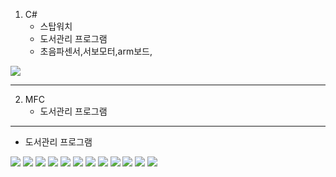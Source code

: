 1. C#
    * 스탑워치
    * 도서관리 프로그램
    * 초음파센서,서보모터,arm보드,
<img src="./img/window.PNG">
 

---

2. MFC
    * 도서관리 프로그램


---
* 도서관리 프로그램
<img src="./img/lmp.png">
<img src="./img/lmp (1).png">
<img src="./img/lmp (2).png">
<img src="./img/lmp (3).png">
<img src="./img/lmp (4).png">
<img src="./img/lmp (5).png">
<img src="./img/lmp (6).png">
<img src="./img/lmp (7).png">
<img src="./img/lmp (8).png">
<img src="./img/lmp (9).png">
<img src="./img/lmp (10).png">
<img src="./img/lmp (11).png">

